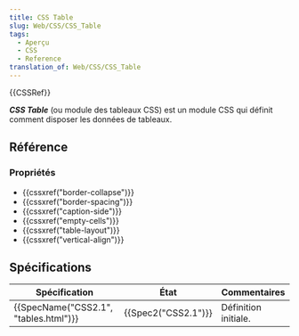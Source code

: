 ```yaml
---
title: CSS Table
slug: Web/CSS/CSS_Table
tags:
  - Aperçu
  - CSS
  - Reference
translation_of: Web/CSS/CSS_Table
---
```

{{CSSRef}}

**_CSS Table_** (ou module des tableaux CSS) est un module CSS qui définit comment disposer les données de tableaux.

## Référence

### Propriétés

- {{cssxref("border-collapse")}}
- {{cssxref("border-spacing")}}
- {{cssxref("caption-side")}}
- {{cssxref("empty-cells")}}
- {{cssxref("table-layout")}}
- {{cssxref("vertical-align")}}

## Spécifications

| Spécification                                    | État                     | Commentaires         |
| ------------------------------------------------ | ------------------------ | -------------------- |
| {{SpecName("CSS2.1", "tables.html")}} | {{Spec2("CSS2.1")}} | Définition initiale. |

